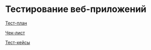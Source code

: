 # Тестирование веб-приложений

[Тест-план](https://docs.google.com/spreadsheets/d/1-ljJattV9I6SKP1gbMpEjsUFsBq2LuZBG0_2X-d8WUA/edit?usp=sharing)  

[Чек-лист](https://docs.google.com/spreadsheets/d/19266BiCT4-SsdnQuJed9Bh8sXABvGjDuZTUsMm0RzDY/edit?usp=sharing)  

[Тест-кейсы](https://github.com/RizvanovI/Web/blob/main/%D0%A2%D0%B5%D1%81%D1%82-%D0%BA%D0%B5%D0%B8%CC%86%D1%81%D1%8B%20%D0%B4%D0%BB%D1%8F%20%D1%81%D1%82%D1%80%D0%B0%D0%BD%D0%B8%D1%86%D1%8B%20%D0%BA%D0%BE%D1%80%D0%B7%D0%B8%D0%BD%D1%8B%20%D0%B8%20%D0%BE%D0%BF%D0%BB%D0%B0%D1%82%D1%8B.pdf)
